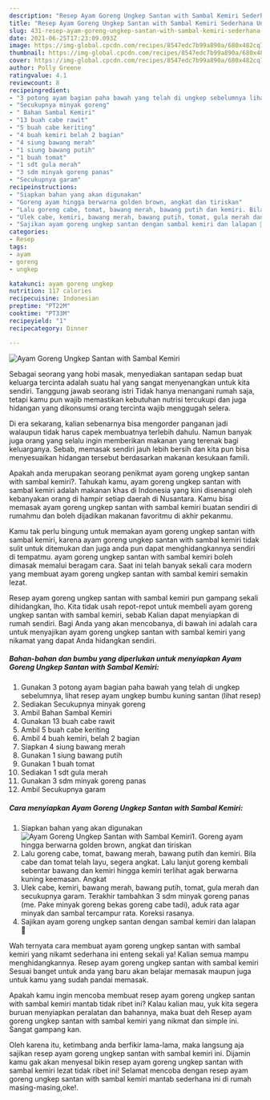 ```yaml
---
description: "Resep Ayam Goreng Ungkep Santan with Sambal Kemiri Sederhana Untuk Jualan"
title: "Resep Ayam Goreng Ungkep Santan with Sambal Kemiri Sederhana Untuk Jualan"
slug: 431-resep-ayam-goreng-ungkep-santan-with-sambal-kemiri-sederhana-untuk-jualan
date: 2021-06-25T17:23:09.093Z
image: https://img-global.cpcdn.com/recipes/8547edc7b99a890a/680x482cq70/ayam-goreng-ungkep-santan-with-sambal-kemiri-foto-resep-utama.jpg
thumbnail: https://img-global.cpcdn.com/recipes/8547edc7b99a890a/680x482cq70/ayam-goreng-ungkep-santan-with-sambal-kemiri-foto-resep-utama.jpg
cover: https://img-global.cpcdn.com/recipes/8547edc7b99a890a/680x482cq70/ayam-goreng-ungkep-santan-with-sambal-kemiri-foto-resep-utama.jpg
author: Polly Greene
ratingvalue: 4.1
reviewcount: 8
recipeingredient:
- "3 potong ayam bagian paha bawah yang telah di ungkep sebelumnya lihat resep ayam ungkep bumbu kuning santan           lihat resep"
- "Secukupnya minyak goreng"
- " Bahan Sambal Kemiri"
- "13 buah cabe rawit"
- "5 buah cabe keriting"
- "4 buah kemiri belah 2 bagian"
- "4 siung bawang merah"
- "1 siung bawang putih"
- "1 buah tomat"
- "1 sdt gula merah"
- "3 sdm minyak goreng panas"
- "Secukupnya garam"
recipeinstructions:
- "Siapkan bahan yang akan digunakan"
- "Goreng ayam hingga berwarna golden brown, angkat dan tiriskan"
- "Lalu goreng cabe, tomat, bawang merah, bawang putih dan kemiri. Bila cabe dan tomat telah layu, segera angkat. Lalu lanjut goreng kembali sebentar bawang dan kemiri hingga kemiri terlihat agak berwarna kuning keemasan. Angkat"
- "Ulek cabe, kemiri, bawang merah, bawang putih, tomat, gula merah dan secukupnya garam. Terakhir tambahkan 3 sdm minyak goreng panas (me. Pake minyak goreng bekas goreng cabe tadi), aduk rata agar minyak dan sambal tercampur rata. Koreksi rasanya."
- "Sajikan ayam goreng ungkep santan dengan sambal kemiri dan lalapan 🤗"
categories:
- Resep
tags:
- ayam
- goreng
- ungkep

katakunci: ayam goreng ungkep 
nutrition: 117 calories
recipecuisine: Indonesian
preptime: "PT22M"
cooktime: "PT33M"
recipeyield: "1"
recipecategory: Dinner

---
```



![Ayam Goreng Ungkep Santan with Sambal Kemiri](https://img-global.cpcdn.com/recipes/8547edc7b99a890a/680x482cq70/ayam-goreng-ungkep-santan-with-sambal-kemiri-foto-resep-utama.jpg)

Sebagai seorang yang hobi masak, menyediakan santapan sedap buat keluarga tercinta adalah suatu hal yang sangat menyenangkan untuk kita sendiri. Tanggung jawab seorang istri Tidak hanya menangani rumah saja, tetapi kamu pun wajib memastikan kebutuhan nutrisi tercukupi dan juga hidangan yang dikonsumsi orang tercinta wajib menggugah selera.

Di era  sekarang, kalian sebenarnya bisa mengorder panganan jadi walaupun tidak harus capek membuatnya terlebih dahulu. Namun banyak juga orang yang selalu ingin memberikan makanan yang terenak bagi keluarganya. Sebab, memasak sendiri jauh lebih bersih dan kita pun bisa menyesuaikan hidangan tersebut berdasarkan makanan kesukaan famili. 



Apakah anda merupakan seorang penikmat ayam goreng ungkep santan with sambal kemiri?. Tahukah kamu, ayam goreng ungkep santan with sambal kemiri adalah makanan khas di Indonesia yang kini disenangi oleh kebanyakan orang di hampir setiap daerah di Nusantara. Kamu bisa memasak ayam goreng ungkep santan with sambal kemiri buatan sendiri di rumahmu dan boleh dijadikan makanan favoritmu di akhir pekanmu.

Kamu tak perlu bingung untuk memakan ayam goreng ungkep santan with sambal kemiri, karena ayam goreng ungkep santan with sambal kemiri tidak sulit untuk ditemukan dan juga anda pun dapat menghidangkannya sendiri di tempatmu. ayam goreng ungkep santan with sambal kemiri boleh dimasak memalui beragam cara. Saat ini telah banyak sekali cara modern yang membuat ayam goreng ungkep santan with sambal kemiri semakin lezat.

Resep ayam goreng ungkep santan with sambal kemiri pun gampang sekali dihidangkan, lho. Kita tidak usah repot-repot untuk membeli ayam goreng ungkep santan with sambal kemiri, sebab Kalian dapat menyiapkan di rumah sendiri. Bagi Anda yang akan mencobanya, di bawah ini adalah cara untuk menyajikan ayam goreng ungkep santan with sambal kemiri yang nikamat yang dapat Anda hidangkan sendiri.

<!--inarticleads1-->

##### Bahan-bahan dan bumbu yang diperlukan untuk menyiapkan Ayam Goreng Ungkep Santan with Sambal Kemiri:

1. Gunakan 3 potong ayam bagian paha bawah yang telah di ungkep sebelumnya, lihat resep ayam ungkep bumbu kuning santan           (lihat resep)
1. Sediakan Secukupnya minyak goreng
1. Ambil  Bahan Sambal Kemiri
1. Gunakan 13 buah cabe rawit
1. Ambil 5 buah cabe keriting
1. Ambil 4 buah kemiri, belah 2 bagian
1. Siapkan 4 siung bawang merah
1. Gunakan 1 siung bawang putih
1. Gunakan 1 buah tomat
1. Sediakan 1 sdt gula merah
1. Gunakan 3 sdm minyak goreng panas
1. Ambil Secukupnya garam




<!--inarticleads2-->

##### Cara menyiapkan Ayam Goreng Ungkep Santan with Sambal Kemiri:

1. Siapkan bahan yang akan digunakan
<img src="https://img-global.cpcdn.com/steps/94f1053edadbc4d1/160x128cq70/ayam-goreng-ungkep-santan-with-sambal-kemiri-langkah-memasak-1-foto.jpg" alt="Ayam Goreng Ungkep Santan with Sambal Kemiri">1. Goreng ayam hingga berwarna golden brown, angkat dan tiriskan
1. Lalu goreng cabe, tomat, bawang merah, bawang putih dan kemiri. Bila cabe dan tomat telah layu, segera angkat. Lalu lanjut goreng kembali sebentar bawang dan kemiri hingga kemiri terlihat agak berwarna kuning keemasan. Angkat
1. Ulek cabe, kemiri, bawang merah, bawang putih, tomat, gula merah dan secukupnya garam. Terakhir tambahkan 3 sdm minyak goreng panas (me. Pake minyak goreng bekas goreng cabe tadi), aduk rata agar minyak dan sambal tercampur rata. Koreksi rasanya.
1. Sajikan ayam goreng ungkep santan dengan sambal kemiri dan lalapan 🤗




Wah ternyata cara membuat ayam goreng ungkep santan with sambal kemiri yang nikamt sederhana ini enteng sekali ya! Kalian semua mampu menghidangkannya. Resep ayam goreng ungkep santan with sambal kemiri Sesuai banget untuk anda yang baru akan belajar memasak maupun juga untuk kamu yang sudah pandai memasak.

Apakah kamu ingin mencoba membuat resep ayam goreng ungkep santan with sambal kemiri mantab tidak ribet ini? Kalau kalian mau, yuk kita segera buruan menyiapkan peralatan dan bahannya, maka buat deh Resep ayam goreng ungkep santan with sambal kemiri yang nikmat dan simple ini. Sangat gampang kan. 

Oleh karena itu, ketimbang anda berfikir lama-lama, maka langsung aja sajikan resep ayam goreng ungkep santan with sambal kemiri ini. Dijamin kamu gak akan menyesal bikin resep ayam goreng ungkep santan with sambal kemiri lezat tidak ribet ini! Selamat mencoba dengan resep ayam goreng ungkep santan with sambal kemiri mantab sederhana ini di rumah masing-masing,oke!.

